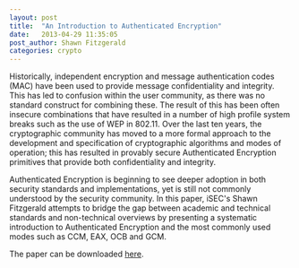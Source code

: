```yaml
---
layout: post
title:  "An Introduction to Authenticated Encryption"
date:   2013-04-29 11:35:05
post_author: Shawn Fitzgerald
categories: crypto
---
```



Historically, independent encryption and message authentication codes (MAC) have been used to provide message confidentiality and integrity. This has led to confusion within the user community, as there was no standard construct for combining these. The result of this has been often insecure combinations that have resulted in a number of high profile system breaks such as the use of WEP in 802.11. Over the last ten years, the cryptographic community has moved to a more formal approach to the development and specification of cryptographic algorithms and modes of operation; this has resulted in provably secure Authenticated Encryption primitives that provide both confidentiality and integrity.

Authenticated Encryption is beginning to see deeper adoption in both security standards and implementations, yet is still not commonly understood by the security community.  In this paper, iSEC's Shawn Fitzgerald attempts to bridge the gap between academic and technical standards and non-technical overviews by presenting a systematic introduction to Authenticated Encryption and the most commonly used modes such as CCM, EAX, OCB and GCM.

The paper can be downloaded [here][paper-dl].


[paper-dl]: https://github.com/iSECPartners/publications/raw/master/whitepapers/introduction_to_authenticated_encryption.pdf
